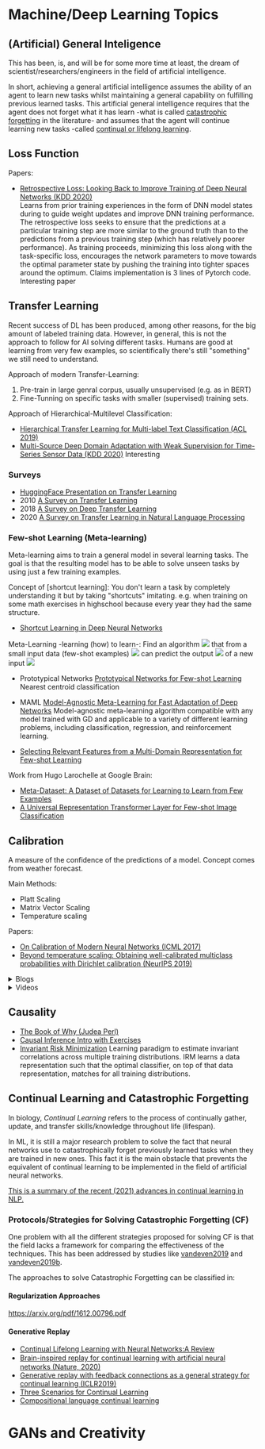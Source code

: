 # Machine/Deep Learning Topics

## (Artificial) General Inteligence

This has been, is, and will be for some more time at least, the dream of scientist/researchers/engineers in the field of 
artificial intelligence.

In short, achieving a general artificial intelligence assumes the ability of an agent to learn new tasks whilst maintaining 
a general capability on fulfilling previous learned tasks.
This artificial general intelligence requires that the agent does not forget what it has learn -what is called [catastrophic forgetting](#catastrophic_forgetting)
in the literature- and assumes that the agent will continue learning new tasks -called [continual or lifelong learning](#continual_learning).

## Loss Function

Papers:
* [Retrospective Loss: Looking Back to Improve Training of Deep Neural Networks (KDD 2020)](https://arxiv.org/abs/2006.13593)	
Learns from prior training experiences in the form of DNN model states during to guide weight updates and improve DNN 
training performance. The retrospective loss seeks to ensure that the predictions at a particular training step are more 
similar to the ground truth than to the predictions from a previous training step (which has relatively
poorer performance). As training proceeds, minimizing this loss along with the task-specific loss, encourages the 
network parameters to move towards the optimal parameter state by pushing the training into tighter spaces around the 
optimum. Claims implementation is 3 lines of Pytorch code. Interesting paper


## Transfer Learning
Recent success of DL has been produced, among other reasons, for the big amount of labeled training data.
However, in general, this is not the approach to follow for AI solving different tasks.
Humans are good at learning from very few examples, so scientifically there's still "something" we still need to understand.

Approach of modern Transfer-Learning: 
1. Pre-train in large genral corpus, usually unsupervised (e.g. as in BERT)
1. Fine-Tunning on specific tasks with smaller (supervised) training sets.

Approach of Hierarchical-Multilevel Classification:
* [Hierarchical Transfer Learning for Multi-label Text Classification (ACL 2019)](https://www.aclweb.org/anthology/P19-1633/)
* [Multi-Source Deep Domain Adaptation with Weak Supervision for Time-Series Sensor Data (KDD 2020)](https://arxiv.org/abs/2005.10996)
Interesting

### Surveys

* [HuggingFace Presentation on Transfer Learning](https://docs.google.com/presentation/d/1fIhGikFPnb7G5kr58OvYC3GN4io7MznnM0aAgadvJfc/edit?ts=5c8d09e7#slide=id.g5888218f39_364_0)
* 2010 [A Survey on Transfer Learning](https://www.cse.ust.hk/~qyang/Docs/2009/tkde_transfer_learning.pdf)
* 2018 [A Survey on Deep Transfer Learning](https://arxiv.org/abs/1808.01974)
* 2020 [A Survey on Transfer Learning in Natural Language Processing](https://arxiv.org/abs/2007.04239)

### Few-shot Learning (Meta-learning)

Meta-learning aims to train a general model in several learning tasks. The goal is that the resulting model has to be able to solve unseen tasks by using just 
a few training examples.

Concept of [shortcut learning]: You don't learn a task by completely understanding it but by taking "shortcuts" imitating.
e.g. when training on some math exercises in highschool because every year they had the same structure. 

* [Shortcut Learning in Deep Neural Networks](https://arxiv.org/abs/2004.07780)

Meta-Learning -learning (how) to learn-: Find an algorithm <img src="https://render.githubusercontent.com/render/math?math=A"> that from a small input data (few-shot examples) <img src="https://render.githubusercontent.com/render/math?math=DS_{train}(x_i,y_i)"> can predict the output <img src="https://render.githubusercontent.com/render/math?math=y'"> of a new input 
<img src="https://render.githubusercontent.com/render/math?math=x'">

* Prototypical Networks [Prototypical Networks for Few-shot Learning]()
Nearest centroid classification

* MAML [Model-Agnostic Meta-Learning for Fast Adaptation of Deep Networks]() 
Model-agnostic meta-learning algorithm compatible with any model trained with GD and applicable to a variety of different learning problems, including 
classification, regression, and reinforcement learning.

* [Selecting Relevant Features from a Multi-Domain Representation for Few-shot Learning]()

Work from Hugo Larochelle at Google Brain:
* [Meta-Dataset: A Dataset of Datasets for Learning to Learn from Few Examples]()
* [A Universal Representation Transformer Layer for Few-shot Image Classification]()

## Calibration

A measure of the confidence of the predictions of a model. Concept comes from weather forecast.

Main Methods:

- Platt Scaling
- Matrix Vector Scaling
- Temperature scaling

Papers:
* [On Calibration of Modern Neural Networks (ICML 2017)](https://arxiv.org/abs/1706.04599)
* [Beyond temperature scaling: Obtaining well-calibrated multiclass probabilities with Dirichlet calibration (NeurIPS 2019)](https://papers.nips.cc/paper/9397-beyond-temperature-scaling-obtaining-well-calibrated-multi-class-probabilities-with-dirichlet-calibration.pdf)

<details>
  <summary>Blogs</summary>
 * [How and When to Use a Calibrated Classification Model with scikit-learn](https://machinelearningmastery.com/calibrated-classification-model-in-scikit-learn/)
 * [Prediction & Calibration Techniques to Optimize Performance of Machine Learning Models](https://towardsdatascience.com/calibration-techniques-of-machine-learning-models-d4f1a9c7a9cf)
 * [Calibration in Machine Learning](https://medium.com/analytics-vidhya/calibration-in-machine-learning-e7972ac93555#:~:text=In%20this%20blog%20we%20will%20learn%20what%20is%20calibration%20and,when%20we%20should%20use%20it.&text=We%20calibrate%20our%20model%20when,output%20given%20by%20a%20system.)
 * [Calibration Tutorial (KDD 2020)](http://kdd2020.nplan.io/presentation) [Github](https://github.com/nplan-io/kdd2020-calibration)
</details>


<details>
  <summary>Videos</summary>
 * [Calibration Tutorial](https://www.youtube.com/watch?v=rhnqZV6eKlg&feature=youtu.be)
</details>



## Causality

* [The Book of Why (Judea Perl)](http://bayes.cs.ucla.edu/WHY/)
* [Causal Inference Intro with Exercises](https://github.com/DataForScience/CausalInference)
* [Invariant Risk Minimization](https://arxiv.org/abs/1907.02893)
Learning paradigm to estimate invariant correlations across multiple training distributions. IRM learns a data representation such that the optimal classifier, 
on top of that data representation, matches for all training distributions.

## <a name="continual_learning"></a>Continual Learning and Catastrophic Forgetting

In biology, *Continual Learning* refers to the process of continually gather, update, and transfer skills/knowledge 
throughout life (lifespan).

In ML, it is still a major research problem to solve the fact that neural networks use to catastrophically forget 
previously learned tasks when they are trained in new ones. This fact it is the main obstacle that prevents the 
equivalent of continual learning to be implemented in the field of artificial neural networks.

[This is a summary of the recent (2021) advances in continual learning in NLP.](https://www.aclweb.org/anthology/2020.coling-main.574.pdf)

### <a name="catastrophic_forgetting"></a>Protocols/Strategies for Solving Catastrophic Forgetting (CF)

One problem with all the different strategies proposed for solving CF is that the field lacks a framework for comparing
the effectiveness of the techniques. This has been addressed by studies like [vandeven2019](refs.md#vandeven2019) and [vandeven2019b](refs.md#vandeven2019b).

The approaches to solve Catastrophic Forgetting can be classified in:

#### Regularization Approaches

https://arxiv.org/pdf/1612.00796.pdf

#### Generative Replay

* [Continual Lifelong Learning with Neural Networks:A Review](refs.md#parisi2020)
* [Brain-inspired replay for continual learning with artiﬁcial neural networks (Nature, 2020)](https://www.nature.com/articles/s41467-020-17866-2.epdf?sharing_token=bkJqxr4qptypBkYehsw_FtRgN0jAjWel9jnR3ZoTv0NoUJpE84DVnSx_jyG1N8KQimOuCCtJtaDabIpjOWE47UccZTsgeeOekV8ng2BR-omuTPXahD4aCOiCIIfIO2IOB-qJOABLKf7BlAYsTBE8rCeZYZcKd0yuWJjlzAEc1G8%3D)
* [Generative replay with feedback connections as a general strategy for continual learning (ICLR2019)](https://arxiv.org/pdf/1809.10635v2.pdf)
* [Three Scenarios for Continual Learning](https://arxiv.org/pdf/1904.07734.pdf)
* [Compositional language continual learning](https://openreview.net/pdf?id=rklnDgHtDS)

# GANs and Creativity